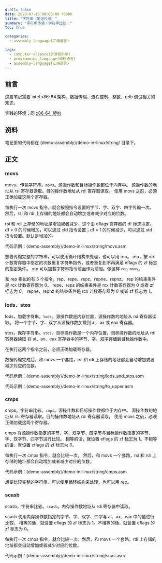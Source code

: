 ```yaml
---
draft: false
date: 2023-07-15 08:00:00 +0800
title: "字符串（笔记片段）"
summary: "字符串传输；字符串比较；"
toc: true

categories:
  - assembly-language(汇编语言)

tags:
  - computer-science(计算机科学)
  - programming-language(编程语言)
  - assembly-language(汇编语言)
---
```


## 前言

这篇笔记需要 intel x86-64 架构、数据传输、流程控制、整数、gdb 调试相关的知识。

实践的环境：同 [x86-64_架构]()

## 资料

笔记里的代码都在 {demo-assembly}/demo-in-linux/string/ 目录下。

## 正文

### movs

movs，传输字符串。`movs`。源操作数和目标操作数都位于内存中。
源操作数的地址从 rsi 寄存器读取。目的操作数地址从 rdi 寄存器读取。
使用 movs 之前，必须正确加载这两个寄存器。

每执行一次 movs 指令，就会按照指令设置的字节、字、双字、四字传输一次。
然后，rsi 和 rdi 上存储的地址都会自动增加或者减少对应的位数。

rsi 和 rdi 上存储的地址是增加或者减少，这个由 eflags 寄存器的 df 标志决定。
df = 0 的时候增加，可以通过 cld 指令设置；df = 1 的时候减少，可以通过 std 指令设置。默认是增加的。

代码示例：{demo-assembly}/demo-in-linux/string/movs.asm

想要传输完整的字符串，可以使用循环结构来处理，也可以用 rep。
rep，按 rcx 计数寄存器中指定的次数重复字符串指令，或者重复到不再满足 eflags 的 zf 标志的指定条件。
rep 可以加载字符串指令前面作为前缀。像这样 `rep movs`。

和 rep 相似的有 5 个指令。rep、repe、repz、repne、repnz。
rep 的结束条件是 rcx 计数寄存器为 0。
repe、repz 的结束条件是 rcx 计数寄存器为 0 或者 zf 标志为 0。
repne、repnz 的结束条件是 rcx 计数寄存器为 0 或者 zf 标志为 1。

### lods、stos

lods，加载字符串。`lods`。源操作数是内存位置，源操作数的地址从 rsi 寄存器读取。
将一个字节、字、双字从源操作数加载到 al、ax 或 eax 寄存器。

stos，保存字符串。`stos`。目标操作数是一个内存位置，目标操作数的地址从 rdi 寄存器读取
将 al、ax、eax 寄存器中的字节、字、双字存储到目标操作数中。

在执行这两个指令之前，必须正确加载寄存器。

数据传输完成后，和 movs 一个套路，rsi 和 rdi 上存储的地址都会自动增加或者减少对应的位数。

代码示例：{demo-assembly}/demo-in-linux/string/lods_and_stos.asm

代码示例：{demo-assembly}/demo-in-linux/string/to_upper.asm

### cmps

cmps，字符串比较。`cmps`。源操作数和目标操作数都位于内存中。
源操作数的地址从 rsi 寄存器读取。目的操作数地址从 rdi 寄存器读取。
使用 movs 之前，必须正确加载这两个寄存器。

cmps 将源操作数指定的字节、字、双字节、四字节与目标操作数指定的字节、字、双字节、四字节进行比较。
相等的话，就设置 eflags 的 zf 标志为 1。不相等的话，就设置 eflags 的 zf 标志为 0。

每执行一次 cmps 指令，就会比较一次。
然后，和 movs 一个套路，rsi 和 rdi 上存储的地址都会自动增加或者减少对应的位数。

代码示例：{demo-assembly}/demo-in-linux/string/cmps.asm

想要比较完整的字符串，可以使用循环结构来处理，也可以用 rep。

### scasb

scasb，字符串比较。`scasb`。内存操作数地址从 rdi 寄存器中读取。

scasb 使用内存操作数指定的字节、字、双字、四字与 al、ax、eax 中的值进行比较。
相等的话，就设置 eflags 的 zf 标志为 1。不相等的话，就设置 eflags 的 zf 标志为 0。

每执行一次 cmps 指令，就会比较一次。然后，和 movs 一个套路，rdi 上存储的地址都会自动增加或者减少对应的位数。

代码示例：{demo-assembly}/demo-in-linux/string/scas.asm
